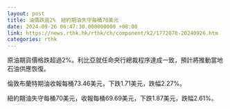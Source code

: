 ```yaml
---
layout: post
title: 油價跌逾2%　紐約期油失守每桶70美元
date: 2024-09-26 06:47:30.000000000 +08:00
link: https://news.rthk.hk/rthk/ch/component/k2/1772070-20240926.htm
categories: rthk
---
```


原油期貨價格跌超過2%。利比亞就任命央行總裁程序達成一致，預計將推動當地石油供應恢復。

倫敦布蘭特期油收報每桶73.46美元，下跌1.71美元，跌幅2.27%。

紐約期油失守每桶70美元，收報每桶69.69美元，下跌1.87美元，跌幅2.61%。
